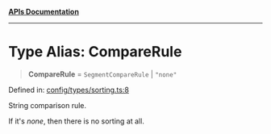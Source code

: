 [**APIs Documentation**](../README.md)

***

# Type Alias: CompareRule

> **CompareRule** = `SegmentCompareRule` \| `"none"`

Defined in: [config/types/sorting.ts:8](https://github.com/daidodo/format-imports/blob/fa507828ea2705f4ecb83df3b3b0422b1a8a80a7/src/lib/config/types/sorting.ts#L8)

String comparison rule.

If it's _none_, then there is no sorting at all.

